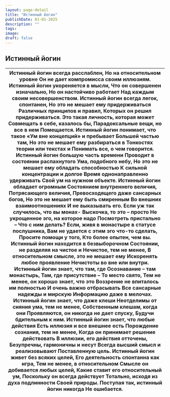 ```yaml
---
layout: page-detail
title: "Истинный йогин"
publishDate: 01-01-2025
description: ""
tags:
image:
draft: false
---
```


## Истинный йогин
| Истинный йогин всегда расслаблен,  Но на относительном уровне  Он не дает компромисса своим иллюзиям.  Истинный йогин укореняется в мысли,  Что он совершенен изначально,  Но он настойчиво работает  Над каждым своим несовершенством.  Истинный йогин всегда легок, спонтанен,  Но это не мешает ему придерживаться  Различных принципов и правил,  Которых он решил придерживаться.  Это такая личность, которая может  Совмещать в себе, казалось бы,  Парадоксальные вещи, но все в нем  Помещается.  Истинный йогин понимает, что такое  «Ум вне концепций» и пребывает  Большей частью там,  Но это не мешает ему разбираться в  Тонкостях теории или текстах и  Понимать все, о чем говорится.  Истинный йогин большую часть времени  Проводит в состоянии распахнутого  Ума, подобного небу,  Но это не мешает ему обладать способностью  К сильной концентрации и долгое  Время однонаправленно удерживать  Свой ум на нужном объекте.  Истинный йогин обладает огромным  Состоянием внутреннего величия,  Потрясающего величия,  Превосходящего даже сансарных богов,  Но это не мешает ему быть смиренным  Во внешних взаимоотношениях  И не выказывать его.  Если уж так случилось, что вы монах-  Выскочка, то это – просто  Не укрощенное эго, на которое надо  Посмотреть пристально –  Что с ним делать?  Если, живя в монастыре в статусе послушника,  Вам не удается с этим эго что-то сделать,  Просите помощи у того,  Кто более опытен, чем вы.  Истинный йогин находится в безвыборочном  Состоянии, не разделяя на чистое и  Нечистое, тем не менее,  В относительном смысле, это не мешает ему  Искоренять любое проявление  Нечистоты во вне или внутри.  Истинный йогин знает, что там, где  Осознавание – там монастырь,  Там, где присутствие –  То место свято,  Тем не менее, он хорошо знает, что это  Воззрение не впиталось им полностью  И очень важно отбрасывать  Все сансарные надежды и мирскую  Информацию даже в мелочах.  Истинный йогин знает, что даже клеши  Неотделимы от сияния ума, тем не менее,  Собственным клешам, когда они  Проявляются, он никогда не дает спуску,  Будучи бдительным к ним.  Истинный йогин знает, что любые действия  Есть иллюзия и все внешнее есть  Порождение сознания, тем не менее,  Когда он принимает решение действовать  В иллюзии, его действия отточены,  Безупречны, гармоничны и несут  Всегда высший смысл и реализовывают  Поставленную цель.  Истинный йогин живет без всяких целей,  Его деятельность спонтанна как игра,  Тем не менее, в относительном  Смысле он добивается любых целей,  Какие ставит его относительный ум,  Поскольку он всегда действует  Тотально, исходя из духа подлинности  Своей природы.  Поступая так, истинный йогин никогда  Не ошибается. |
| -------------------------------------------------------------------------------------------------------------------------------------------------------------------------------------------------------------------------------------------------------------------------------------------------------------------------------------------------------------------------------------------------------------------------------------------------------------------------------------------------------------------------------------------------------------------------------------------------------------------------------------------------------------------------------------------------------------------------------------------------------------------------------------------------------------------------------------------------------------------------------------------------------------------------------------------------------------------------------------------------------------------------------------------------------------------------------------------------------------------------------------------------------------------------------------------------------------------------------------------------------------------------------------------------------------------------------------------------------------------------------------------------------------------------------------------------------------------------------------------------------------------------------------------------------------------------------------------------------------------------------------------------------------------------------------------------------------------------------------------------------------------------------------------------------------------------------------------------------------------------------------------------------------------------------------------------------------------------------------------------------------------------------------------------------------------------------------------------------------------------------------------------------------------------------------------------------------------------------------------------------------------------------------------------------------------------------------------------------------------------------------------------------------------------------------------------------------------------------------------------------------------------------------------------------------------------------------------------------------------------------------------------------------------------------------------------------------------------------------------------------------------- |
  
  
